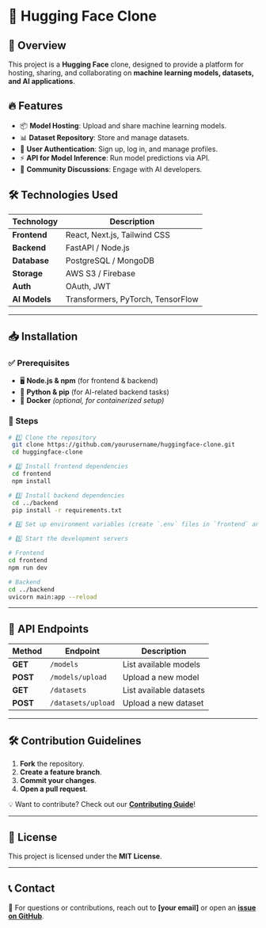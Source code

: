 # 🚀 Hugging Face Clone



## 🌟 Overview

This project is a **Hugging Face** clone, designed to provide a platform for hosting, sharing, and collaborating on **machine learning models, datasets, and AI applications**.

## 🔥 Features

- 📦 **Model Hosting**: Upload and share machine learning models.
- 📊 **Dataset Repository**: Store and manage datasets.
- 👤 **User Authentication**: Sign up, log in, and manage profiles.
- ⚡ **API for Model Inference**: Run model predictions via API.
- 💬 **Community Discussions**: Engage with AI developers.

## 🛠 Technologies Used

| Technology    | Description                       |
| ------------- | --------------------------------- |
| **Frontend**  | React, Next.js, Tailwind CSS      |
| **Backend**   | FastAPI / Node.js                 |
| **Database**  | PostgreSQL / MongoDB              |
| **Storage**   | AWS S3 / Firebase                 |
| **Auth**      | OAuth, JWT                        |
| **AI Models** | Transformers, PyTorch, TensorFlow |

---

## 📥 Installation

### ✅ Prerequisites

- 🖥 **Node.js & npm** (for frontend & backend)
- 🐍 **Python & pip** (for AI-related backend tasks)
- 🐳 **Docker** *(optional, for containerized setup)*

### 📌 Steps

```bash
# 1️⃣ Clone the repository
 git clone https://github.com/yourusername/huggingface-clone.git
 cd huggingface-clone

# 2️⃣ Install frontend dependencies
 cd frontend
 npm install

# 3️⃣ Install backend dependencies
 cd ../backend
 pip install -r requirements.txt

# 4️⃣ Set up environment variables (create `.env` files in `frontend` and `backend` directories).

# 5️⃣ Start the development servers

# Frontend
cd frontend
npm run dev

# Backend
cd ../backend
uvicorn main:app --reload
```

---

## 📡 API Endpoints

| Method   | Endpoint           | Description             |
| -------- | ------------------ | ----------------------- |
| **GET**  | `/models`          | List available models   |
| **POST** | `/models/upload`   | Upload a new model      |
| **GET**  | `/datasets`        | List available datasets |
| **POST** | `/datasets/upload` | Upload a new dataset    |

---

## 🛠 Contribution Guidelines

1. **Fork** the repository.
2. **Create a feature branch**.
3. **Commit your changes**.
4. **Open a pull request**.

💡 Want to contribute? Check out our [**Contributing Guide**](#)!

---

## 📜 License

This project is licensed under the **MIT License**.

---

## 📞 Contact

📧 For questions or contributions, reach out to **[your email]** or open an [**issue on GitHub**](https://github.com/yourusername/huggingface-clone/issues).



